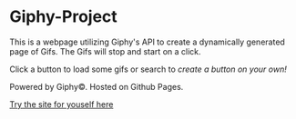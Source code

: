 # Giphy-Project
This is a webpage utilizing Giphy's API to create a dynamically generated page of Gifs.
The Gifs will stop and start on a click.

Click a button to load some gifs or search to _create a button on your own!_

Powered by Giphy©. Hosted on Github Pages.

[Try the site for youself here](https://thorleye.github.io/Giphy-Project/)
